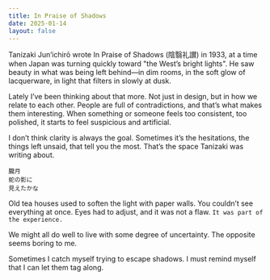 ```yaml
---
title: In Praise of Shadows
date: 2025-01-14
layout: false
---
```


Tanizaki Jun’ichirō wrote In Praise of Shadows (陰翳礼讃) in 1933, at a time when Japan was turning quickly toward "the West’s bright lights". He saw beauty in what was being left behind—in dim rooms, in the soft glow of lacquerware, in light that filters in slowly at dusk.

Lately I’ve been thinking about that more. Not just in design, but in how we relate to each other. People are full of contradictions, and that’s what makes them interesting. When something or someone feels too consistent, too polished, it starts to feel suspicious and artificial.

I don’t think clarity is always the goal. Sometimes it’s the hesitations, the things left unsaid, that tell you the most. That’s the space Tanizaki was writing about. 
```
朧月
蛇の影に
見えたかな
```

Old tea houses used to soften the light with paper walls. You couldn’t see everything at once. Eyes had to adjust, and it was not a flaw. `It was part of the experience.`

We might all do well to live with some degree of uncertainty. The opposite seems boring to me.

Sometimes I catch myself trying to escape shadows. I must remind myself that I can let them tag along.
